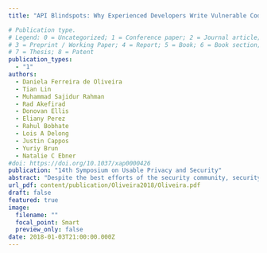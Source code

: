 ```yaml
---
title: "API Blindspots: Why Experienced Developers Write Vulnerable Code"

# Publication type.
# Legend: 0 = Uncategorized; 1 = Conference paper; 2 = Journal article;
# 3 = Preprint / Working Paper; 4 = Report; 5 = Book; 6 = Book section;
# 7 = Thesis; 8 = Patent
publication_types:
  - "1"
authors:
  - Daniela Ferreira de Oliveira
  - Tian Lin
  - Muhammad Sajidur Rahman
  - Rad Akefirad
  - Donovan Ellis
  - Eliany Perez
  - Rahul Bobhate
  - Lois A Delong
  - Justin Cappos
  - Yuriy Brun
  - Natalie C Ebner
#doi: https://doi.org/10.1037/xap0000426
publication: "14th Symposium on Usable Privacy and Security"
abstract: "Despite the best efforts of the security community, security vul-nerabilities in software are still prevalent, with new vulnerabili-ties reported daily and older ones stubbornly repeating themselves. One potential source of these vulnerabilities is shortcomings in the used language and library APIs. Developers tend to trust APIs, but can misunderstand or misuse them, introducing vulnerabilities. We call the causes of such misuse blindspots. In this paper, we study API blindspots from the developers' perspective to: (1) determine the extent to which developers can detect API blindspots in code and (2) examine the extent to which developer characteristics (i.e., perception of code correctness, familiarity with code, confidence, professional experience, cognitive function, and personality) affect this capability. We conducted a study with 109 developers from four countries solving programming puzzles that involve Java APIs known to contain blindspots. We find that (1) The presence of blindspots correlated negatively with the developers' accuracy in answering implicit security questions and the developers' ability to identify potential security concerns in the code. This effect was more pronounced for I/O-related APIs and for puzzles with higher cyclomatic complexity. (2) Higher cognitive functioning and more programming experience did not predict better ability to detect API blindspots. (3) Developers exhibiting greater openness as a personality trait were more likely to detect API blindspots. This study has the potential to advance API security in (1) design, implementation , and testing of new APIs; (2) addressing blindspots in legacy APIs; (3) development of novel methods for developer recruitment and training based on cognitive and personality assessments; and (4) improvement of software development processes (e.g., establishment of security and functionality teams)."
url_pdf: content/publication/Oliveira2018/Oliveira.pdf
draft: false
featured: true
image:
  filename: ""
  focal_point: Smart
  preview_only: false
date: 2018-01-03T21:00:00.000Z
---
```

